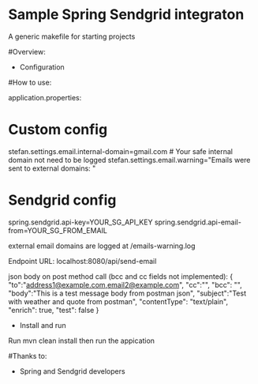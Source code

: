 Sample Spring Sendgrid integraton
===============

A generic makefile for starting projects

#Overview:
* Configuration

#How to use:

application.properties:

# Custom config
stefan.settings.email.internal-domain=gmail.com # Your safe internal domain not need to be logged
stefan.settings.email.warning="Emails were sent to external domains: "

# Sendgrid config
spring.sendgrid.api-key=YOUR_SG_API_KEY
spring.sendgrid.api-email-from=YOUR_SG_FROM_EMAIL

external email domains are logged at /emails-warning.log



Endpoint URL:
localhost:8080/api/send-email

json body on post method call (bcc and cc fields not implemented):
{
    "to":"address1@example.com,email2@example.com",
    "cc":"",
    "bcc": "",
    "body":"This is a test message body from postman json",
    "subject":"Test with weather and quote from postman",
    "contentType": "text/plain",
    "enrich": true,
    "test": false
}


* Install and run

Run mvn clean install then run the appication


#Thanks to:
* Spring and Sendgrid developers
